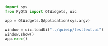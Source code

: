 ```python
import sys
from PyQt5 import QtWidgets, uic

app = QtWidgets.QApplication(sys.argv)

window = uic.loadUi("../quiwip/testtext.ui")
window.show()
app.exec()
```

```python

```

```python

```

```python

```

